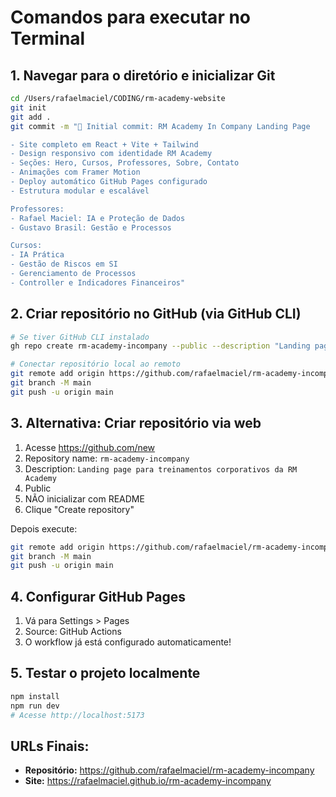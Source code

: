 # Comandos para executar no Terminal

## 1. Navegar para o diretório e inicializar Git
```bash
cd /Users/rafaelmaciel/CODING/rm-academy-website
git init
git add .
git commit -m "🚀 Initial commit: RM Academy In Company Landing Page

- Site completo em React + Vite + Tailwind  
- Design responsivo com identidade RM Academy
- Seções: Hero, Cursos, Professores, Sobre, Contato
- Animações com Framer Motion
- Deploy automático GitHub Pages configurado
- Estrutura modular e escalável

Professores:
- Rafael Maciel: IA e Proteção de Dados  
- Gustavo Brasil: Gestão e Processos

Cursos:
- IA Prática
- Gestão de Riscos em SI
- Gerenciamento de Processos
- Controller e Indicadores Financeiros"
```

## 2. Criar repositório no GitHub (via GitHub CLI)
```bash
# Se tiver GitHub CLI instalado
gh repo create rm-academy-incompany --public --description "Landing page para treinamentos corporativos da RM Academy"

# Conectar repositório local ao remoto
git remote add origin https://github.com/rafaelmaciel/rm-academy-incompany.git
git branch -M main
git push -u origin main
```

## 3. Alternativa: Criar repositório via web
1. Acesse https://github.com/new
2. Repository name: `rm-academy-incompany`
3. Description: `Landing page para treinamentos corporativos da RM Academy`
4. Public
5. NÃO inicializar com README
6. Clique "Create repository"

Depois execute:
```bash
git remote add origin https://github.com/rafaelmaciel/rm-academy-incompany.git
git branch -M main
git push -u origin main
```

## 4. Configurar GitHub Pages
1. Vá para Settings > Pages
2. Source: GitHub Actions
3. O workflow já está configurado automaticamente!

## 5. Testar o projeto localmente
```bash
npm install
npm run dev
# Acesse http://localhost:5173
```

## URLs Finais:
- **Repositório:** https://github.com/rafaelmaciel/rm-academy-incompany
- **Site:** https://rafaelmaciel.github.io/rm-academy-incompany
